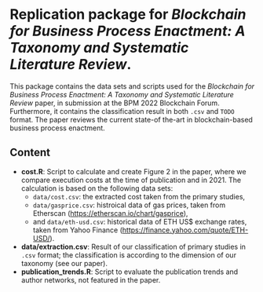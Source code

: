 # Replication package for _Blockchain for Business Process Enactment: A Taxonomy and Systematic Literature Review_. 

This package contains the data sets and scripts used for the _Blockchain for Business Process Enactment:
A Taxonomy and Systematic Literature Review_ paper, in submission at the BPM 2022 Blockchain Forum. Furthermore, it contains the classification result in both `.csv` and `TODO` format. The paper reviews the current state-of the-art in blockchain-based business process enactment.

## Content

- **cost.R**: Script to calculate and create Figure 2 in the paper, where we compare execution costs at the time of publication and in 2021. The calculation is based on the following data sets: 
  - `data/cost.csv`: the extracted cost taken from the primary studies,
  - `data/gasprice.csv`: histroical data of gas prices, taken from Etherscan (https://etherscan.io/chart/gasprice),
  -  and `data/eth-usd.csv`: historical data of ETH US$ exchange rates, taken from Yahoo Finance (https://finance.yahoo.com/quote/ETH-USD/).
-  **data/extraction.csv**: Result of our classification of primary studies in `.csv` format; the classification is according to the dimension of our taxonomy (see our paper). 
-  **publication_trends.R**: Script to evaluate the publication trends and author networks, not featured in the paper. 
